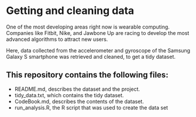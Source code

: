 # Getting and cleaning data
One of the most developing areas right now is wearable computing. Companies like Fitbit, Nike, and Jawbone Up are racing to develop the most advanced algorithms to attract new users.

Here, data collected from the accelerometer and gyroscope of the Samsung Galaxy S smartphone was retrieved and cleaned, to get a tidy dataset.

## This repository contains the following files:

* README.md, describes the dataset and the project.
* tidy_data.txt, which contains the tidy dataset.
* CodeBook.md, describes the contents of the dataset.
* run_analysis.R, the R script that was used to create the data set
